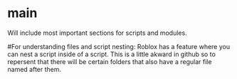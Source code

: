 # main
Will include most important sections for scripts and modules.

#For understanding files and script nesting:
Roblox has a feature where you can nest a script inside of a script. This is a little akward in github so to repersent that there will be certain folders that also have a regular file named after them.
